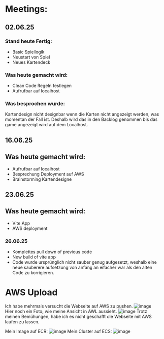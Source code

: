 # Meetings:

## 02.06.25
### Stand heute Fertig:
- Basic Spiellogik
- Neustart von Spiel
- Neues Kartendeck

### Was heute gemacht wird:
  - Clean Code Regeln festlegen
  - Aufrufbar auf localhost

### Was besprochen wurde: 
   Kartendesign nicht designbar wenn die Karten nicht angezeigt werden, was momentan der Fall ist. Deshalb wird das in den Backlog genommen
    bis das game angezeigt wird auf dem Localhost.


## 16.06.25

## Was heute gemacht wird:
- Aufrufbar auf localhost
- Besprechung Deployment auf AWS
- Brainstorming Kartendesigne


## 23.06.25

## Was heute gemacht wird:
- Vite App
- AWS deployment

### 26.06.25
- Komplettes pull down of previous code
- New build of vite app
- Code wurde ursprünglich nicht sauber genug aufgesetzt, weshalb eine neue sauberere aufsetzung von anfang an eifacher war als den alten Code zu korrigieren.


# AWS Upload
Ich habe mehrmals versucht die Webseite auf AWS zu pushen.
![image](https://github.com/user-attachments/assets/3a6fb06e-3e82-4e04-8d80-bc40fb9dd0e5)
Hier noch ein Foto, wie meine Ansicht in AWL aussieht.
![image](https://github.com/user-attachments/assets/462be367-cdc5-4141-854b-2e9d20fea7dd)
Trotz meinen Bemühungen, habe ich es nicht geschafft die Webseite mit AWS laufen zu lassen.

Mein Image auf ECR:
![image](https://github.com/user-attachments/assets/63f4ff0e-05c7-4635-b559-a7c988e8e6c5)
Mein Cluster auf ECS:
![image](https://github.com/user-attachments/assets/48cb921d-1f01-4594-a444-7238b1e9fb1b)



